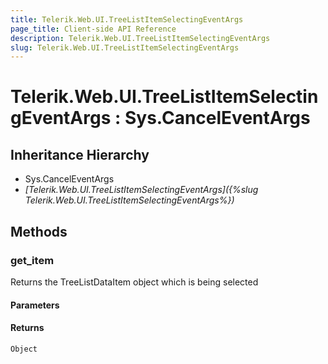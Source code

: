 ```yaml
---
title: Telerik.Web.UI.TreeListItemSelectingEventArgs
page_title: Client-side API Reference
description: Telerik.Web.UI.TreeListItemSelectingEventArgs
slug: Telerik.Web.UI.TreeListItemSelectingEventArgs
---
```


# Telerik.Web.UI.TreeListItemSelectingEventArgs : Sys.CancelEventArgs

## Inheritance Hierarchy

* Sys.CancelEventArgs
* *[Telerik.Web.UI.TreeListItemSelectingEventArgs]({%slug Telerik.Web.UI.TreeListItemSelectingEventArgs%})*


## Methods

### get_item

Returns the TreeListDataItem object which is being selected 

#### Parameters

#### Returns

`Object`

